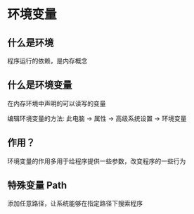 # 环境变量

## 什么是环境

程序运行的依赖，是内存概念

## 什么是环境变量

在内存环境中声明的可以读写的变量

编辑环境变量的方法: 此电脑 -> 属性 -> 高级系统设置 -> 环境变量

## 作用？

环境变量的作用多用于给程序提供一些参数，改变程序的一些行为

## 特殊变量 Path

添加任意路径，让系统能够在指定路径下搜索程序
